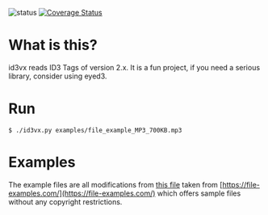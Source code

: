![status](https://travis-ci.org/suspectpart/id3vx.svg?branch=master)
[![Coverage Status](https://coveralls.io/repos/github/suspectpart/id3vx/badge.svg?branch=master)](https://coveralls.io/github/suspectpart/id3vx?branch=master)
# What is this?
id3vx reads ID3 Tags of version 2.x. It is a fun project, if you need a serious library, consider using eyed3.

# Run
```
$ ./id3vx.py examples/file_example_MP3_700KB.mp3
```

# Examples
The example files are all modifications from [this file](https://file-examples.com/wp-content/uploads/2017/11/file_example_MP3_700KB.mp3)  taken from [https://file-examples.com/](https://file-examples.com/) which offers sample files without any copyright restrictions. 
